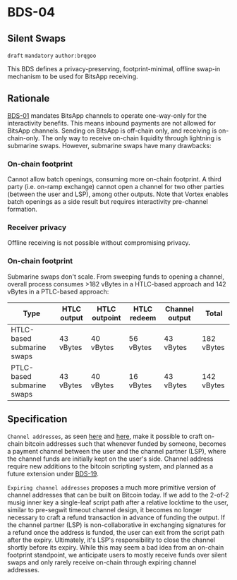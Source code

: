 BDS-04
======

Silent Swaps
-------------------------------

`draft` `mandatory` `author:brqgoo`

This BDS defines a privacy-preserving, footprint-minimal, offline swap-in mechanism to be used for BitsApp receiving.

## Rationale

[BDS-01](https://github.com/bits-wallet/specs/blob/main/01.md) mandates BitsApp channels to operate one-way-only for the interactivity benefits. This means inbound payments are not allowed for BitsApp channels. Sending on BitsApp is off-chain only, and receiving is on-chain-only. The only way to receive on-chain liquidity through lightning is submarine swaps. However, submarine swaps have many drawbacks:
### On-chain footprint
Cannot allow batch openings, consuming more on-chain footprint. A third party (i.e. on-ramp exchange) cannot open a channel for two other parties (between the user and LSP), among other outputs. Note that Vortex enables batch openings as a side result but requires interactivity pre-channel formation.

### Receiver privacy
Offline receiving is not possible without compromising privacy.

### On-chain footprint
Submarine swaps don't scale. From sweeping funds to opening a channel, overall process consumes >182 vBytes in a HTLC-based approach and 142 vBytes in a PTLC-based approach:

| Type                         | HTLC output    | HTLC outpoint  | HTLC redeem  | Channel output | Total       |
|------------------------------|----------------|----------------|--------------|----------------|-----------  |
| HTLC-based submarine swaps   | 43 vBytes      | 40 vBytes      | 56 vBytes    | 43 vBytes      | 182 vBytes  |
| PTLC-based submarine swaps   | 43 vBytes      | 40 vBytes       | 16 vBytes   | 43 vBytes      | 142 vBytes  |

## Specification
`Channel addresses`, as seen [here](https://burakkeceli.medium.com/channel-addresses-bd85e9ab8fe1) and [here](https://rubin.io/bitcoin/2021/12/11/advent-14/), make it possible to craft on-chain bitcoin addresses such that whenever funded by someone, becomes a payment channel between the user and the channel partner (LSP), where the channel funds are initially kept on the user's side. Channel address require new additions to the bitcoin scripting system, and planned as a future extension under [BDS-19](https://github.com/bits-wallet/specs/blob/main/19.md).

`Expiring channel addresses` proposes a much more primitive version of channel addresses that can be built on Bitcoin today. If we add to the 2-of-2 musig inner key a single-leaf script path after a relative locktime to the user, similar to pre-segwit timeout channel design, it becomes no longer necessary to craft a refund transaction in advance of funding the output. If the channel partner (LSP) is non-collaborative in exchanging signatures for a refund once the address is funded, the user can exit from the script path after the expiry. Ultimately, it's LSP's responsibility to close the channel shortly before its expiry. While this may seem a bad idea from an on-chain footprint standpoint, we anticipate users to mostly receive funds over silent swaps and only rarely receive on-chain through expiring channel addresses.
